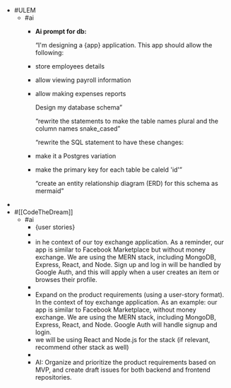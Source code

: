 - #ULEM
	- #ai
		- **Ai prompt for db:**
		  
		  “I'm designing a {app} application. This app should allow the following:
		- store employees details
		- allow viewing payroll information
		- allow making expenses reports
		  
		  Design my database schema”
		  
		  “rewrite the statements to make the table names plural and the column names snake_cased”
		  
		  “rewrite the SQL statement to have these changes:
		- make it a Postgres variation
		- make the primary key for each table be caleld 'id'”
		  
		  “create an entity relationship diagram (ERD) for this schema as mermaid”
-
- #[[CodeTheDream]]
	- #ai
		- {user stories}
		-
		- in he context of our toy exchange application. As a reminder, our app is similar to Facebook Marketplace but without money exchange. We are using the MERN stack, including MongoDB, Express, React, and Node. Sign up and log in will be handled by Google Auth, and this will apply when a user creates an item or browses their profile.
		-
		- Expand on the product requirements (using a user-story format). In the context of toy exchange application. As an example: our app is similar to Facebook Marketplace, without money exchange. We are using the MERN stack, including MongoDB, Express, React, and Node. Google Auth will handle signup and login.
		- we will be using React and Node.js for the stack (if relevant, recommend other stack as well)
		-
		- AI: Organize and prioritize the product requirements based on MVP, and create draft issues for both backend and frontend repositories.